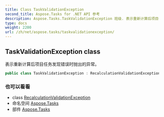```yaml
---
title: Class TaskValidationException
second_title: Aspose.Tasks for .NET API 参考
description: Aspose.Tasks.TaskValidationException 班级. 表示重新计算后项目任务发现错误时抛出的异常
type: docs
weight: 2200
url: /zh/net/aspose.tasks/taskvalidationexception/
---
```

## TaskValidationException class

表示重新计算后项目任务发现错误时抛出的异常。

```csharp
public class TaskValidationException : RecalculationValidationException
```

### 也可以看看

* class [RecalculationValidationException](../recalculationvalidationexception/)
* 命名空间 [Aspose.Tasks](../../aspose.tasks/)
* 部件 [Aspose.Tasks](../../)


